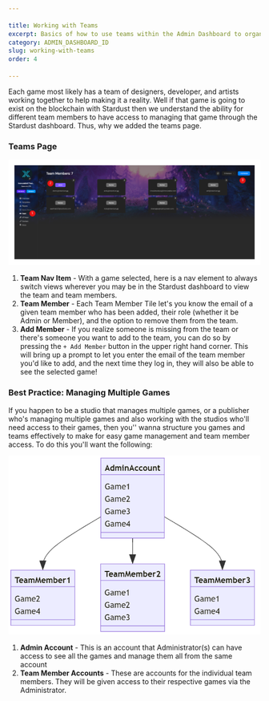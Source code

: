 ```yaml
---

title: Working with Teams
excerpt: Basics of how to use teams within the Admin Dashboard to organize games across team members
category: ADMIN_DASHBOARD_ID
slug: working-with-teams
order: 4

---
```

Each game most likely has a team of designers, developer, and artists working together to help making it a reality. Well if that game is going to exist on the blockchain with Stardust then we understand the ability for different team members to have access to managing that game through the Stardust dashboard. Thus, why we added the teams page.

### Teams Page

![Teams Page](../images/guides/working_with_teams/Team_Page_markedup.png)

1. **Team Nav Item** - With a game selected, here is a nav element to always switch views wherever you may be in the Stardust dashboard to view the team and team members.
2. **Team Member** - Each Team Member Tile let's you know the email of a given team member who has been added, their role (whether it be Admin or Member), and the option to remove them from the team.
3. **Add Member** - If you realize someone is missing from the team or there's someone you want to add to the team, you can do so by pressing the `+ Add Member` button in the upper right hand corner. This will bring up a prompt to let you enter the email of the team member you'd like to add, and the next time they log in, they will also be able to see the selected game!

### Best Practice: Managing Multiple Games

If you happen to be a studio that manages multiple games, or a publisher who's managing multiple games and also working with the studios who'll need access to their games, then you'' wanna structure you games and teams effectively to make for easy game management and team member access. To do this you'll want the following:

![Teams Diagram](../images/guides/working_with_teams/Team_diagram.png)

1. **Admin Account** - This is an account that Administrator(s) can have access to see all the games and manage them all from the same account
2. **Team Member Accounts** - These are accounts for the individual team members. They will be given access to their respective games via the Administrator.

